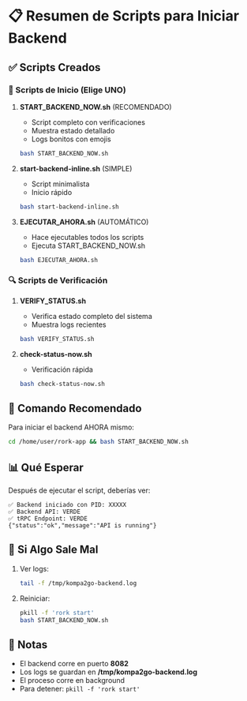 # 📋 Resumen de Scripts para Iniciar Backend

## ✅ Scripts Creados

### 🚀 Scripts de Inicio (Elige UNO)

1. **START_BACKEND_NOW.sh** (RECOMENDADO)
   - Script completo con verificaciones
   - Muestra estado detallado
   - Logs bonitos con emojis
   ```bash
   bash START_BACKEND_NOW.sh
   ```

2. **start-backend-inline.sh** (SIMPLE)
   - Script minimalista
   - Inicio rápido
   ```bash
   bash start-backend-inline.sh
   ```

3. **EJECUTAR_AHORA.sh** (AUTOMÁTICO)
   - Hace ejecutables todos los scripts
   - Ejecuta START_BACKEND_NOW.sh
   ```bash
   bash EJECUTAR_AHORA.sh
   ```

### 🔍 Scripts de Verificación

1. **VERIFY_STATUS.sh**
   - Verifica estado completo del sistema
   - Muestra logs recientes
   ```bash
   bash VERIFY_STATUS.sh
   ```

2. **check-status-now.sh**
   - Verificación rápida
   ```bash
   bash check-status-now.sh
   ```

## 🎯 Comando Recomendado

Para iniciar el backend AHORA mismo:

```bash
cd /home/user/rork-app && bash START_BACKEND_NOW.sh
```

## 📊 Qué Esperar

Después de ejecutar el script, deberías ver:

```
✅ Backend iniciado con PID: XXXXX
✅ Backend API: VERDE
✅ tRPC Endpoint: VERDE
{"status":"ok","message":"API is running"}
```

## 🔧 Si Algo Sale Mal

1. Ver logs:
   ```bash
   tail -f /tmp/kompa2go-backend.log
   ```

2. Reiniciar:
   ```bash
   pkill -f 'rork start'
   bash START_BACKEND_NOW.sh
   ```

## 📝 Notas

- El backend corre en puerto **8082**
- Los logs se guardan en **/tmp/kompa2go-backend.log**
- El proceso corre en background
- Para detener: `pkill -f 'rork start'`
